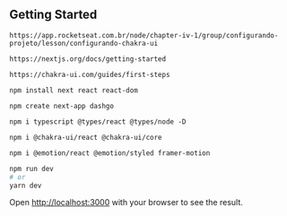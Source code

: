 ## Getting Started

```
https://app.rocketseat.com.br/node/chapter-iv-1/group/configurando-projeto/lesson/configurando-chakra-ui
```

``` NextJS
https://nextjs.org/docs/getting-started
```

``` Chakra
https://chakra-ui.com/guides/first-steps
```

```
npm install next react react-dom
```

```
npm create next-app dashgo
```

```
npm i typescript @types/react @types/node -D
```

```
npm i @chakra-ui/react @chakra-ui/core
```

```
npm i @emotion/react @emotion/styled framer-motion
```

```bash
npm run dev
# or
yarn dev
```

Open [http://localhost:3000](http://localhost:3000) with your browser to see the result.

